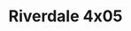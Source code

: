 ---
layout: episodio
title: "Riverdale 4x05"
url_serie_padre: 'riverdale-temporada-4'
category: 'series'
capitulo: 'yes'
anio: '2019'
prev: 'capitulo-4'
proximo: 'capitulo-6'
sandbox: allow-same-origin allow-forms
idioma: 'Subtitulado'
reproductor: 'fembed'
calidad: 'Full HD'
subtitulo: 'si'
archivo: 'riverdale4x05.vtt'
reproductores: ["https://tutumeme.net/embed/player.php?u=bXQ3ajJOaW1wcFRGcEs2VW5XRGExTlRPMytmUnc3bHVwcWhoenVIUjI5SHF5TlNwc0taaG1jN2gwZHZSNTlIRHVhV2tZWitkNUtDVDNOL1ZvYW1rYjJOcm82Q2g","https://api.cuevana3.io/olpremium/gd.php?file=ek5lbm9xYWNrS0xNejZabVlkSFIyTkxQb3BPWDB0UFkwY3lvbjJIRjBPQ1QwNStUck1mVG9kVExvM0djeHA3VnFybXRscUdvMWRXNHRZbU1lYXVUeDg2cGpKVmp4cXpBejYxcGs0cktsOEtyc2EyVm9jNjAxTkN0bllkbDFyUEgwYTJCZjNtcms4bTVzYTJVWmNhNXdkRzVyWk9meHRiQ3FiaGxobVRPMnNtOHFZeUZoN1RYd2F6VHBZbUkyczdLdU10L2xZcW96OGZSMTZXTG45TFN4cnFvYklLRWlNbmYxOG1ZYjZ6SDFBPT0","https://player.openplay.vip/player.php?id=MjM4Nw&sub=https://sub.cuevana2.io/vtt-sub/sub7/Riverdale.4x05.vtt","https://api.cuevana3.io/rr/gd.php?h=ek5lbm9xYWNrS0xJMVp5b21KREk0dFBLbjVkaHhkRGdrOG1jbnBpUnhhS1Z2R2VhbWJXbHc2YkNnS0JyMDViY3U1bC9ySDZYcitLMTJKZDRtcythM3JLU3FadVkyUT09"]
tags:
- Drama
---